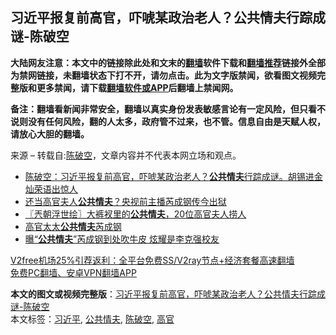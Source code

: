  <h2>习近平报复前高官，吓唬某政治老人？公共情夫行踪成谜-陈破空</h2> <p class="notice"><b>大陆网友注意：本文中的链接除此处和文末的<a href="https://github.com/bannedbook/fanqiang" >翻墙</a>软件下载和<a href="https://github.com/killgcd/justmysocks/blob/master/README.md">翻墙推荐</a>链接外全部为禁网链接，未翻墙状态下打不开，请勿点击。此为文字版禁闻，欲看图文视频完整版和更多禁闻，请下载<a href="https://github.com/bannedbook/fanqiang">翻墙软件或APP</a>后翻墙上禁闻网。</p><p>备注：翻墙看新闻非常安全，翻墙以真实身份发表敏感言论有一定风险，但只看不说则没有任何风险，翻的人太多，政府管不过来，也不管。信息自由是天赋人权，请放心大胆的翻墙。</b></p>  <div class="entry"> <p>来源 &#8211; 转载自:<span class='wp_keywordlink'><a href="https://www.bannedbook.org/forum10/topic353.html" title="陈破空" target="_blank">陈破空</a></span>，文章内容并不代表本网立场和观点。</p> <p>                                                      				                                  </p>  <p></p> <p></p>  <p></p> <p></p>  <p></p> <ul class='op-related-articles' title='相关阅读'> <li><a href='https://www.bannedbook.org/bnews/cbnews/20201221/1452255.html' target='_blank'>陈破空：习近平报复前高官，吓唬某政治老人？<b>公共情夫</b>行踪成谜。胡锡进金灿荣语出惊人</a></li> <li><a href='https://www.bannedbook.org/bnews/comments/20201211/1445665.html' target='_blank'>还当高官夫人<b>公共情夫</b>？央视前主播芮成钢传今出狱</a></li> <li><a href='https://www.bannedbook.org/bnews/ssgc/20140916/697693.html' target='_blank'>〖兲朝浮世绘〗大裤衩里的<b>公共情夫</b>，20位高官夫人捞人</a></li> <li><a href='https://www.bannedbook.org/bnews/cnnews/aboluonews/20150723/428144.html' target='_blank'>高官太太<b>公共情夫</b>芮成钢</a></li> <li><a href='https://www.bannedbook.org/bnews/cnnews/aboluonews/20150330/380341.html' target='_blank'>曝“<b>公共情夫</b>”芮成钢到处吹牛皮 炫耀是李克强校友</a></li> </ul> <p class="texttj"> <a href="https://www.bannedbook.org/forum23/topic22702.html" target="_blank">V2free机场25%引荐返利：全平台免费SS/V2ray节点+经济套餐高速翻墙</a><br/> <a href="https://github.com/bannedbook/fanqiang/wiki/%E7%A6%81%E9%97%BB%E7%BD%91%E5%AE%89%E5%8D%93%E7%BF%BB%E5%A2%99%E6%96%B0%E9%97%BBAPP" target="_blank">免费PC翻墙、安卓VPN翻墙APP</a></p><p></p><a name='sharetosocial'></a>       <div><b>本文的图文或视频完整版</b>：<a href='https://www.bannedbook.org/bnews/taiwannews/20201222/1452379.html'>习近平报复前高官，吓唬某政治老人？公共情夫行踪成谜-陈破空</a></div>  </div><!--END ENTRY--> <div class="postfooter"> <div>本文标签：<a href="https://www.bannedbook.org/bnews/tag/%e4%b9%a0%e8%bf%91%e5%b9%b3/" rel="tag">习近平</a>, <a href="https://www.bannedbook.org/bnews/tag/%E5%85%AC%E5%85%B1%E6%83%85%E5%A4%AB/" rel="tag">公共情夫</a>, <a href="https://www.bannedbook.org/bnews/tag/%e9%99%88%e7%a0%b4%e7%a9%ba/" rel="tag">陈破空</a>, <a href="https://www.bannedbook.org/bnews/tag/%E9%AB%98%E5%AE%98/" rel="tag">高官</a></div>  </div><!--END POSTFOOTER--> 
